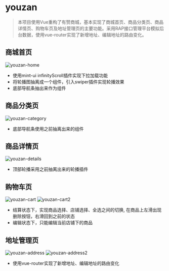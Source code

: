 # youzan
> 本项目使用Vue重构了有赞商城，基本实现了商城首页、商品分类页、商品详情页、购物车页及地址管理页的主要功能。采用RAP接口管理平台模拟后台数据，使用vue-router实现了新增地址、编辑地址的路由变化。
## 商城首页
![youzan-home](https://github.com/zouyg/youzan/blob/master/screenshots/youzan-home.png)
+ 使用mint-ui infinityScroll插件实现下拉加载功能
+ 将轮播图抽离成一个组件，引入swiper插件实现轮播效果
+ 底部导航条抽出来作为组件

## 商品分类页
![youzan-category](https://github.com/zouyg/youzan/blob/master/screenshots/youzan-category.png)
+ 底部导航条使用之前抽离出来的组件

## 商品详情页
![youzan-details](https://github.com/zouyg/youzan/blob/master/screenshots/youzan-details.png)
+ 顶部轮播采用之前抽离出来的轮播插件

## 购物车页
![youzan-cart](https://github.com/zouyg/youzan/blob/master/screenshots/youzan-cart.png)
![youzan-cart2](https://github.com/zouyg/youzan/blob/master/screenshots/youzan-cart2.png)
+ 结算状态下，实现商品选择、店铺选择、全选之间的切换, 在商品上左滑出现删除按钮，右滑回到之前的状态
+ 编辑状态下，只能编辑当前店铺下的商品

## 地址管理页
![youzan-address](https://github.com/zouyg/youzan/blob/master/screenshots/youzan-address.png)
![youzan-address2](https://github.com/zouyg/youzan/blob/master/screenshots/youzan-address2.png)
+ 使用vue-router实现了新增地址、编辑地址的路由变化




